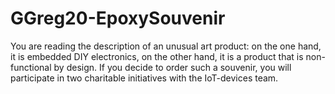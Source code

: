 # GGreg20-EpoxySouvenir
You are reading the description of an unusual art product: on the one hand, it is embedded DIY electronics, on the other hand, it is a product that is non-functional by design. If you decide to order such a souvenir, you will participate in two charitable initiatives with the IoT-devices team.
